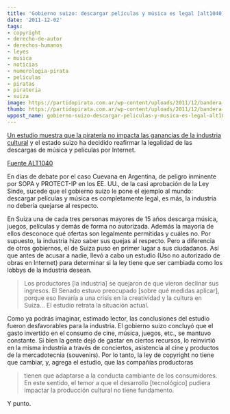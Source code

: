 ```yaml
---
title: 'Gobierno suizo: descargar películas y música es legal [alt1040]'
date: '2011-12-02'
tags:
- copyright
- derecho-de-autor
- derechos-humanos
- leyes
- musica
- noticias
- numerologia-pirata
- peliculas
- piratas
- pirateria
- suiza
image: https://partidopirata.com.ar/wp-content/uploads/2011/12/bandera-suiza-pirata.jpg
thumb: https://partidopirata.com.ar/wp-content/uploads/2011/12/bandera-suiza-pirata-150x150.jpg
wppost_name: gobierno-suizo-descargar-peliculas-y-musica-es-legal-alt1040
---
```


<a href="http://translate.google.com/translate?hl=en&ie=UTF8&prev=_t&rurl=translate.google.com&sl=de&tl=es&twu=1&u=http://www.ejpd.admin.ch/content/dam/data/pressemitteilung/2011/2011-11-30/ber-br-d.pdf" target="_blank">Un estudio muestra que la piratería no impacta las ganancias de la industria cultural</a> y el estado suizo ha decidido reafirmar la legalidad de las descargas de música y películas por Internet.

<a href="http://alt1040.com/2011/12/gobierno-suizo-descargar-peliculas-y-musica-es-legal" target="_blank">Fuente ALT1040</a>

En días de debate por el caso Cuevana en Argentina, de peligro inminente por SOPA y PROTECT-IP en los EE. UU., de la casi aprobación de la Ley Sinde, sucede que el gobierno suizo le pone el ejemplo al mundo: descargar películas y música es completamente legal, es más, la industria no debería quejarse al respecto.

En Suiza una de cada tres personas mayores de 15 años descarga música, juegos, películas y demás de forma no autorizada. Además la mayoría de ellos desconoce qué ofertas son legalmente permitidas y cuáles no. Por supuesto, la industria hizo saber sus quejas al respecto. Pero a diferencia de otros gobiernos, el de Suiza puso en primer lugar a sus ciudadanos. Así que antes de acusar a nadie, llevó a cabo un estudio (Uso no autorizado de obras en Internet) para determinar si la ley tiene que ser cambiada como los lobbys de la industria desean.

<blockquote>Los productores [la industria] se quejaron de que vieron declinar sus ingresos. El Senado estuvo preocupado [sobre qué medidas aplicar], porque eso llevaría a una crisis en la creatividad y la cultura en Suiza… El estudio retrata la situación actual.</blockquote>

Como ya podrás imaginar, estimado lector, las conclusiones del estudio fueron desfavorables para la industria. El gobierno suizo concluyó que el gasto invertido en el consumo de cine, música, juegos, etc., se mantuvo constante. Si bien la gente dejó de gastar en ciertos recursos, lo reinvirtió en la misma industria a través de conciertos, asistencia al cine y productos de la mercadotecnia (souvenirs). Por lo tanto, la ley de copyright no tiene que cambiar, y, agrega el estudio, que las compañías productoras

<blockquote>tienen que adaptarse a la conducta cambiante de los consumidores. En este sentido, el temor a que el desarrollo [tecnológico] pudiera impactar la producción cultural no tiene fundamento.</blockquote>

Y punto.
